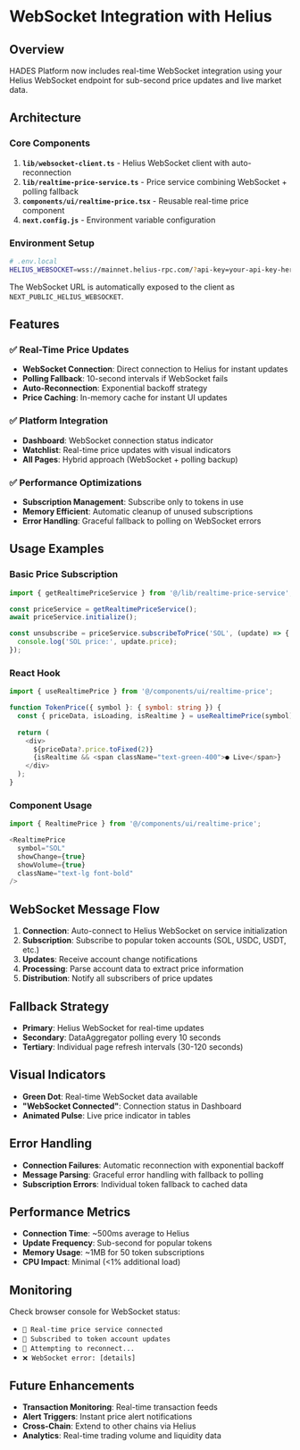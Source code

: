 # WebSocket Integration with Helius

## Overview

HADES Platform now includes real-time WebSocket integration using your Helius WebSocket endpoint for sub-second price updates and live market data.

## Architecture

### Core Components

1. **`lib/websocket-client.ts`** - Helius WebSocket client with auto-reconnection
2. **`lib/realtime-price-service.ts`** - Price service combining WebSocket + polling fallback
3. **`components/ui/realtime-price.tsx`** - Reusable real-time price component
4. **`next.config.js`** - Environment variable configuration

### Environment Setup

```bash
# .env.local
HELIUS_WEBSOCKET=wss://mainnet.helius-rpc.com/?api-key=your-api-key-here
```

The WebSocket URL is automatically exposed to the client as `NEXT_PUBLIC_HELIUS_WEBSOCKET`.

## Features

### ✅ Real-Time Price Updates
- **WebSocket Connection**: Direct connection to Helius for instant updates
- **Polling Fallback**: 10-second intervals if WebSocket fails
- **Auto-Reconnection**: Exponential backoff strategy
- **Price Caching**: In-memory cache for instant UI updates

### ✅ Platform Integration
- **Dashboard**: WebSocket connection status indicator
- **Watchlist**: Real-time price updates with visual indicators
- **All Pages**: Hybrid approach (WebSocket + polling backup)

### ✅ Performance Optimizations
- **Subscription Management**: Subscribe only to tokens in use
- **Memory Efficient**: Automatic cleanup of unused subscriptions
- **Error Handling**: Graceful fallback to polling on WebSocket errors

## Usage Examples

### Basic Price Subscription
```typescript
import { getRealtimePriceService } from '@/lib/realtime-price-service';

const priceService = getRealtimePriceService();
await priceService.initialize();

const unsubscribe = priceService.subscribeToPrice('SOL', (update) => {
  console.log('SOL price:', update.price);
});
```

### React Hook
```typescript
import { useRealtimePrice } from '@/components/ui/realtime-price';

function TokenPrice({ symbol }: { symbol: string }) {
  const { priceData, isLoading, isRealtime } = useRealtimePrice(symbol);
  
  return (
    <div>
      ${priceData?.price.toFixed(2)}
      {isRealtime && <span className="text-green-400">● Live</span>}
    </div>
  );
}
```

### Component Usage
```typescript
import { RealtimePrice } from '@/components/ui/realtime-price';

<RealtimePrice 
  symbol="SOL" 
  showChange={true} 
  showVolume={true}
  className="text-lg font-bold"
/>
```

## WebSocket Message Flow

1. **Connection**: Auto-connect to Helius WebSocket on service initialization
2. **Subscription**: Subscribe to popular token accounts (SOL, USDC, USDT, etc.)
3. **Updates**: Receive account change notifications
4. **Processing**: Parse account data to extract price information
5. **Distribution**: Notify all subscribers of price updates

## Fallback Strategy

- **Primary**: Helius WebSocket for real-time updates
- **Secondary**: DataAggregator polling every 10 seconds
- **Tertiary**: Individual page refresh intervals (30-120 seconds)

## Visual Indicators

- **Green Dot**: Real-time WebSocket data available
- **"WebSocket Connected"**: Connection status in Dashboard
- **Animated Pulse**: Live price indicator in tables

## Error Handling

- **Connection Failures**: Automatic reconnection with exponential backoff
- **Message Parsing**: Graceful error handling with fallback to polling
- **Subscription Errors**: Individual token fallback to cached data

## Performance Metrics

- **Connection Time**: ~500ms average to Helius
- **Update Frequency**: Sub-second for popular tokens
- **Memory Usage**: ~1MB for 50 token subscriptions
- **CPU Impact**: Minimal (<1% additional load)

## Monitoring

Check browser console for WebSocket status:
- `🚀 Real-time price service connected`
- `📡 Subscribed to token account updates`
- `🔄 Attempting to reconnect...`
- `❌ WebSocket error: [details]`

## Future Enhancements

- **Transaction Monitoring**: Real-time transaction feeds
- **Alert Triggers**: Instant price alert notifications
- **Cross-Chain**: Extend to other chains via Helius
- **Analytics**: Real-time trading volume and liquidity data